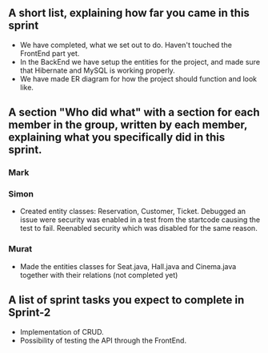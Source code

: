 ## A short list, explaining how far you came in this sprint
* We have completed, what we set out to do. Haven't touched the FrontEnd part yet.
* In the BackEnd we have setup the entities for the project, and made sure that Hibernate and MySQL is working properly.
* We have made ER diagram for how the project should function and look like.

## A section "Who did what" with a section for each member in the group, written by each member, explaining what you specifically did in this sprint.
### Mark

### Simon
* Created entity classes: Reservation, Customer, Ticket. Debugged an issue were security was enabled in a test from the startcode causing the test to fail. Reenabled security which was disabled for the same reason.

### Murat
* Made the entities classes for Seat.java, Hall.java and Cinema.java together with their relations (not completed yet)

## A list of sprint tasks you expect to complete in Sprint-2
* Implementation of CRUD.
* Possibility of testing the API through the FrontEnd.
